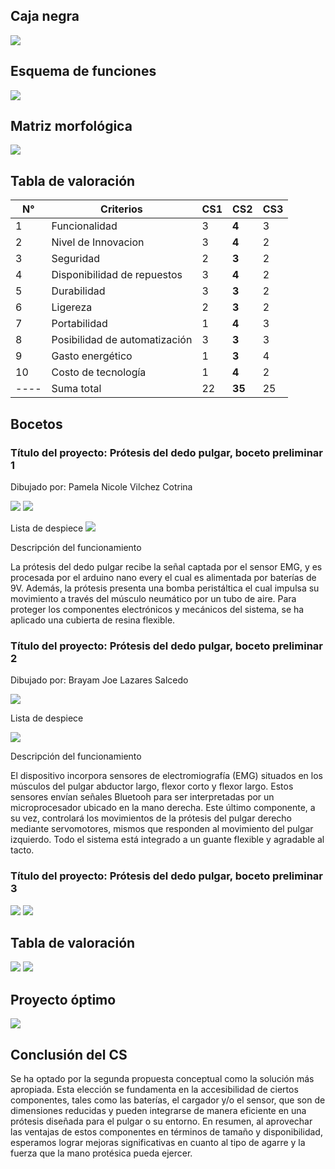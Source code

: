 ## Caja negra

<image src ="https://github.com/1502Pam/Project/blob/main/Im%C3%A1genes/caja_negra.jpeg"> 


## Esquema de funciones

<image src ="https://github.com/1502Pam/Project/blob/main/Im%C3%A1genes/esquema_funciones.jpeg"> 


## Matriz morfológica 

<image src ="https://github.com/1502Pam/Project/blob/main/Im%C3%A1genes/matriz_morfologica.jpg">

## Tabla de valoración

| N° | Criterios | CS1 | CS2 | CS3 |
|-----------|------------|-----------|-----------|-----------|
| 1 |Funcionalidad|3|**4**|3|
| 2 |Nivel de Innovacion|3|**4**|2|
| 3 |Seguridad|2|**3**|2|
| 4 |Disponibilidad de repuestos|3|**4**|2|
| 5 |Durabilidad|3|**3**|2|
| 6 |Ligereza|2|**3**|2|
| 7 |Portabilidad|1|**4**|3|
| 8 |Posibilidad de automatización|3|**3**|3|
| 9 |Gasto energético|1|**3**|4|
| 10 |Costo de tecnología|1|**4**|2|
|----|Suma total| 22 | **35** | 25 |


## Bocetos

### Título del proyecto: Prótesis del dedo pulgar, boceto preliminar 1

Dibujado por: Pamela Nicole Vilchez Cotrina

<image src ="https://github.com/1502Pam/Project/blob/main/Im%C3%A1genes/boceto_1.png">
<image src ="https://github.com/1502Pam/Project/blob/d548697ae5ded7039d95619e3da58f1ed4b2ea82/Im%C3%A1genes/boceto_1.1.png">

Lista de despiece
<image src ="https://github.com/1502Pam/Project/blob/main/Im%C3%A1genes/Despiece_1.1.png">


Descripción del funcionamiento

La prótesis del dedo pulgar recibe la señal captada por el sensor EMG, y es procesada por el arduino nano every el cual es alimentada por baterías de 9V. Además, la prótesis presenta una bomba peristáltica el cual impulsa su movimiento a través del músculo neumático por un tubo de aire. Para proteger los componentes electrónicos y mecánicos del sistema, se ha aplicado una cubierta de resina flexible.

### Título del proyecto: Prótesis del dedo pulgar, boceto preliminar 2
Dibujado por: Brayam Joe Lazares Salcedo

<image src ="Imágenes/boceto_2.jpeg">

Lista de despiece

<image src ="Imágenes/despiece_2.jpeg">

Descripción del funcionamiento

El dispositivo incorpora sensores de electromiografía (EMG) situados en los músculos del pulgar abductor largo, flexor corto y flexor largo. Estos sensores envían señales Bluetooh para ser interpretadas por un microprocesador ubicado en la mano derecha. Este último componente, a su vez, controlará los movimientos de la prótesis del pulgar derecho mediante servomotores, mismos que responden al movimiento del pulgar izquierdo. Todo el sistema está integrado a un guante flexible y agradable al tacto.

### Título del proyecto: Prótesis del dedo pulgar, boceto preliminar 3

<image src ="Imágenes/boceto_3.jpg">
<image src ="Imágenes/tabla_3.jpg">

## Tabla de valoración

<image src ="https://github.com/1502Pam/Project/blob/main/Im%C3%A1genes/evaluaci%C3%B3n_t%C3%A9cnica.jpeg">
<image src ="https://github.com/1502Pam/Project/blob/main/Im%C3%A1genes/evaluaci%C3%B3n_econ%C3%B3mica.jpeg">

## Proyecto óptimo

<image src ="https://github.com/1502Pam/Project/blob/main/Im%C3%A1genes/grafica_proyecto_optimo.jpeg">

## Conclusión del CS

Se ha optado por la segunda propuesta conceptual como la solución más apropiada. Esta elección se fundamenta en la accesibilidad de ciertos componentes, tales como las baterías, el cargador y/o el sensor, que son de dimensiones reducidas y pueden integrarse de manera eficiente en una prótesis diseñada para el pulgar o su entorno. En resumen, al aprovechar las ventajas de estos componentes en términos de tamaño y disponibilidad, esperamos lograr mejoras significativas en cuanto al tipo de agarre y la fuerza que la mano protésica pueda ejercer.
